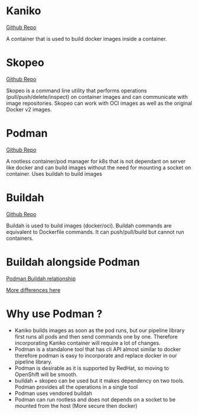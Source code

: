 # Kaniko
[Github Repo](https://github.com/GoogleContainerTools/kaniko)

A container that is used to build docker images inside a container.

# Skopeo
[Github Repo](https://github.com/containers/skopeo)

Skopeo is a command line utility that performs operations (pull/push/delete/inspect) on container images and can communicate with image repositories. Skopeo can work with OCI images as well as the original Docker v2 images.

# Podman
[Github Repo](https://github.com/containers/libpod)

A rootless container/pod manager for k8s that is not dependant on server like docker and can build images without the need for mounting a socket on container. Uses buildah to build images

# Buildah
[Github Repo](https://github.com/containers/buildah)

Buildah is used to build images (docker/oci). Buildah commands are equivalent to Dockerfile commands. It can push/pull/build but cannot run containers.

# Buildah alongside Podman
[Podman Buildah relationship](https://github.com/containers/libpod#buildah-and-podman-relationship)

[More differences here](https://podman.io/blogs/2018/10/31/podman-buildah-relationship.html)

# Why use Podman ?

- Kaniko builds images as soon as the pod runs, but our pipeline library first runs all pods and then send commands one by one. Therefore incorporating Kaniko container will require a lot of changes.
- Podman is a standalone tool that has cli API almost similar to docker therefore podman is easy to incorporate and replace docker in our pipeline library.
- Podman is desirable as it is supported by RedHat, so moving to OpenShift will be smooth.
- buildah + skopeo can be used but it makes dependency on two tools. Podman provides all the operations in a single tool
- Podman uses vendored buildah
- Podman can run rootless and does not depends on a socket to be mounted from the host (More secure then docker) 